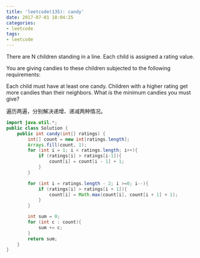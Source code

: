 ```yaml
---
title: 'leetcode(135): candy'
date: 2017-07-01 18:04:25
categories:
- leetcode
tags:
- leetcode
---
```


There are N children standing in a line. Each child is assigned a rating value.

You are giving candies to these children subjected to the following requirements:

Each child must have at least one candy.
Children with a higher rating get more candies than their neighbors.
What is the minimum candies you must give?

遍历两遍，分别解决递增、递减两种情况。
```java
import java.util.*;
public class Solution {
    public int candy(int[] ratings) {
        int[] count = new int[ratings.length];
        Arrays.fill(count, 1);
        for (int i = 1; i < ratings.length; i++){
            if (ratings[i] > ratings[i-1]){
                count[i] = count[i - 1] + 1;
            }
        }

        for (int i = ratings.length - 2; i >=0; i--){
            if (ratings[i] > ratings[i + 1]){
                count[i] = Math.max(count[i], count[i + 1] + 1);
            }
        }

        int sum = 0;
        for (int c : count){
            sum += c;
        }
        return sum;
    }
}
```